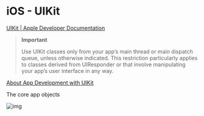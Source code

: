 # iOS - UIKit

[UIKit | Apple Developer Documentation](https://developer.apple.com/documentation/uikit?language=objc)

> **Important**
>
> Use UIKit classes only from your app’s main thread or main dispatch queue, unless otherwise indicated. This restriction particularly applies to classes derived from UIResponder or that involve manipulating your app’s user interface in any way.

[About App Development with UIKit](https://developer.apple.com/documentation/uikit/about_app_development_with_uikit?language=objc)

The core app objects

![img](https://docs-assets.developer.apple.com/published/4e7c26b6ad/ff7aa08f-4857-44ce-88d5-7dacbef84509.png)
